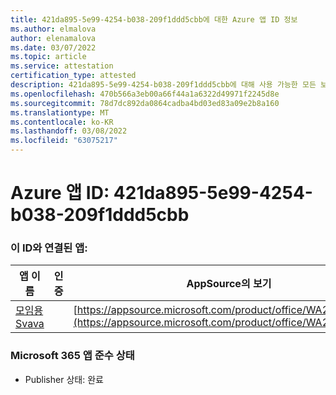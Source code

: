 ```yaml
---
title: 421da895-5e99-4254-b038-209f1ddd5cbb에 대한 Azure 앱 ID 정보
ms.author: elmalova
author: elenamalova
ms.date: 03/07/2022
ms.topic: article
ms.service: attestation
certification_type: attested
description: 421da895-5e99-4254-b038-209f1ddd5cbb에 대해 사용 가능한 모든 보안 및 규정 준수 정보입니다.
ms.openlocfilehash: 470b566a3eb00a66f44a1a6322d49971f2245d8e
ms.sourcegitcommit: 78d7dc892da0864cadba4bd03ed83a09e2b8a160
ms.translationtype: MT
ms.contentlocale: ko-KR
ms.lasthandoff: 03/08/2022
ms.locfileid: "63075217"
---
```

# <a name="azure-app-id-421da895-5e99-4254-b038-209f1ddd5cbb"></a>Azure 앱 ID: 421da895-5e99-4254-b038-209f1ddd5cbb


### <a name="apps-associated-with-this-id"></a>이 ID와 연결된 앱:
| **앱 이름** | **인증** | **AppSource의 보기** |
|--------------|---------------|-----------------------|
| [모임용 Svava](https://docs.microsoft.com/microsoft-365-app-certification/forward/WA200001723) |  | [https://appsource.microsoft.com/product/office/WA200001723](https://appsource.microsoft.com/product/office/WA200001723) |

### <a name="microsoft-365-app-compliance-status"></a>Microsoft 365 앱 준수 상태
- Publisher 상태: 완료

